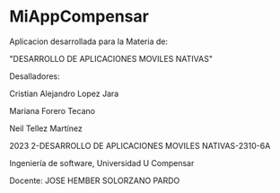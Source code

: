 # MiAppCompensar

Aplicacion desarrollada para la Materia de:


"DESARROLLO DE APLICACIONES MOVILES NATIVAS"

Desalladores:



Cristian Alejandro Lopez Jara



Mariana Forero Tecano



Neil Tellez Martínez



2023 2-DESARROLLO DE APLICACIONES MOVILES NATIVAS-2310-6A



Ingeniería de software, Universidad U Compensar

Docente: JOSE HEMBER SOLORZANO PARDO
